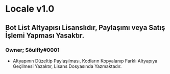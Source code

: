 # Locale v1.0

## Bot List Altyapısı Lisanslıdır, Paylaşımı veya Satış İşlemi Yapması Yasaktır.

### Owner; Sôulfly#0001

- Altyapının Düzeltip Paylaşılması, Kodların Kopyalanıp Farklı Altyapıya Geçilmesi Yazaktır, Lisans Dosyasında Yazmaktadır.
